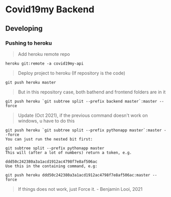 # Covid19my Backend

## Developing

### Pushing to heroku

> Add heroku remote repo

```shell
heroku git:remote -a covid19my-api
```

> Deploy project to heroku (If repository is the code)

```shell
git push heroku master
```

> But in this repository case, both bathend and frontend folders are in it

```shell
git push heroku `git subtree split --prefix backend master`:master --force
```

> Update (Oct 2021), if the previous command doesn't work on windows, u have to do this

```shell
git push heroku `git subtree split --prefix pythonapp master`:master --force
You can just run the nested bit first:

git subtree split --prefix pythonapp master
This will (after a lot of numbers) return a token, e.g.

ddd50c242380a3a1acd1912ac4798f7e8af506ac
Use this in the containing command, e.g:

git push heroku ddd50c242380a3a1acd1912ac4798f7e8af506ac:master --force
```

> If things does not work, just Force it. - Benjamin Looi, 2021
